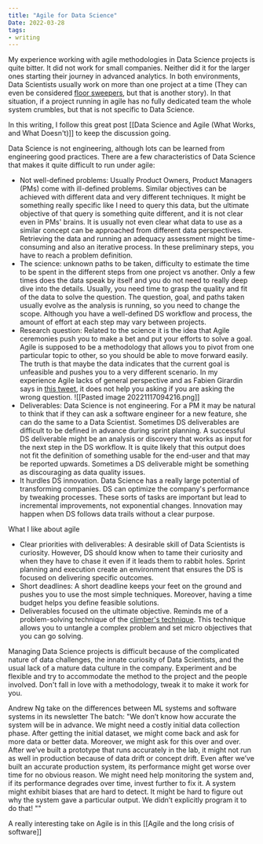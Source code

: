 ```yaml
---
title: "Agile for Data Science"
Date: 2022-03-28
tags: 
- writing
---
```


My experience working with agile methodologies in Data Science projects is quite bitter. It did not work for small companies. Neither did it for the larger ones starting their journey in advanced analytics. In both environments, Data Scientists usually work on more than one project at a time (They can even be considered [floor sweepers](https://publish.obsidian.md/dr-mario/pages/%F0%9F%97%A3%EF%B8%8F+Down+with+Data+Science), but that is another story). In that situation, if a project running in agile has no fully dedicated team the whole system crumbles, but that is not specific to Data Science. 

In this writing, I follow this great post [[Data Science and Agile (What Works, and What Doesn't)]] to keep the discussion going. 

Data Science is not engineering, although lots can be learned from engineering good practices. There are a few characteristics of Data Science that makes it quite difficult to run under agile:
- Not well-defined problems: Usually Product Owners, Product Managers (PMs) come with ill-defined problems. Similar objectives can be achieved with different data and very different techniques.  It might be something really specific like I need to query this data, but the ultimate objective of that query is something quite different, and it is not clear even in PMs' brains. It is usually not even clear what data to use as a similar concept can be approached from different data perspectives. Retrieving the data and running an adequacy assessment might be time-consuming and also an iterative process. In these preliminary steps, you have to reach a problem definition. 
- The science: unknown paths to be taken, difficulty to estimate the time to be spent in the different steps from one project vs another. Only a few times does the data speak by itself and you do not need to really deep dive into the details. Usually, you need time to grasp the quality and fit of the data to solve the question. The question, goal, and paths taken usually evolve as the analysis is running, so you need to change the scope. Although you have a well-defined DS workflow and process, the amount of effort at each step may vary between projects. 
- Research question: Related to the science it is the idea that Agile ceremonies push you to make a bet and put your efforts to solve a goal. Agile is supposed to be a methodology that allows you to pivot from one particular topic to other, so you should be able to move forward easily. The truth is that maybe the data indicates that the current goal is unfeasible and pushes you to a very different scenario. In my experience Agile lacks of general perspective and as Fabien Girardin says in [this tweet](https://twitter.com/fabiengirardin/status/1526806791157317632?s=20&t=XoK9T69e8lH0SIcNHdwo5g), it does not help you asking if you are asking the wrong question. 
![[Pasted image 20221117094216.png]]
- Deliverables: Data Science is not engineering. For a PM it may be natural to think that if they can ask a software engineer for a new feature, she can do the same to a Data Scientist. Sometimes DS deliverables are difficult to be defined in advance during sprint planning. A successful DS deliverable might be an analysis or discovery that works as input for the next step in the DS workflow. It is quite likely that this output does not fit the definition of something usable for the end-user and that may be reported upwards. Sometimes a DS deliverable might be something as discouraging as data quality issues. 
- It hurdles DS innovation. Data Science has a really large potential of transforming companies. DS can optimize the company's performance by tweaking processes. These sorts of tasks are important but lead to incremental improvements, not exponential changes. Innovation may happen when  DS follows data trails without a clear purpose. 

What I like about agile
- Clear priorities with deliverables: A desirable skill of Data Scientists is curiosity. However, DS should know when to tame their curiosity and when they have to chase it even if it leads them to rabbit holes.  Sprint planning and execution create an environment that ensures the DS is focused on delivering specific outcomes. 
- Short deadlines: A short deadline keeps your feet on the ground and pushes you to use the most simple techniques. Moreover, having a time budget helps you define feasible solutions. 
- Deliverables focused on the ultimate objective. Reminds me of a problem-solving technique of the  [climber's technique](https://giorgionardone.com/en/strategic-logic-and-problem-solving/). This technique allows you to untangle a complex problem and set micro objectives that you can go solving. 

Managing Data Science projects is difficult because of the complicated nature of data challenges, the innate curiosity of Data Scientists, and the usual lack of a mature data culture in the company. Experiment and be flexible and try to accommodate the method to the project and the people involved. Don't fall in love with a methodology, tweak it to make it work for you. 


Andrew Ng take on the differences between ML systems and software systems in its newsletter The batch:
"We don’t know how accurate the system will be in advance. 
We might need a costly initial data collection phase.
After getting the initial dataset, we might come back and ask for more data or better data. 
Moreover, we might ask for this over and over. 
After we’ve built a prototype that runs accurately in the lab, it might not run as well in production because of data drift or concept drift. 
Even after we’ve built an accurate production system, its performance might get worse over time for no obvious reason. We might need help monitoring the system and, if its performance degrades over time, invest further to fix it. 
A system might exhibit biases that are hard to detect.
It might be hard to figure out why the system gave a particular output. We didn’t explicitly program it to do that! ""


A really interesting take on Agile is in this [[Agile and the long crisis of software]]

